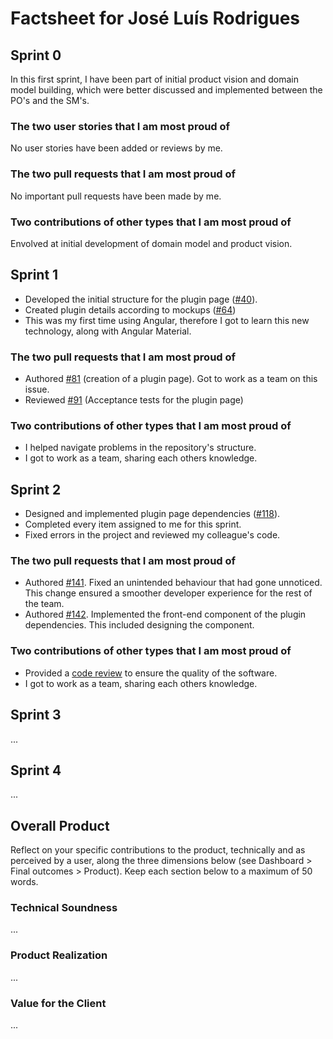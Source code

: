 # Factsheet for José Luís Rodrigues

## Sprint 0

In this first sprint, I have been part of initial product vision and domain model building, which were better discussed and implemented between the PO's and the SM's.

### The two user stories that I am most proud of

No user stories have been added or reviews by me.

### The two pull requests that I am most proud of

No important pull requests have been made by me.

### Two contributions of other types that I am most proud of

Envolved at initial development of domain model and product vision.

## Sprint 1

- Developed the initial structure for the plugin page ([#40](https://github.com/FEUP-MEIC-DS-2023-1MEIC08/VAXPRED/issues/40)).
- Created plugin details according to mockups ([#64](https://github.com/FEUP-MEIC-DS-2023-1MEIC08/VAXPRED/issues/64))
- This was my first time using Angular, therefore I got to learn this new technology, along with Angular Material.

### The two pull requests that I am most proud of

- Authored [#81](https://github.com/FEUP-MEIC-DS-2023-1MEIC08/VAXPRED/pull/81) (creation of a plugin page). Got to work as a team on this issue.
- Reviewed [#91](https://github.com/FEUP-MEIC-DS-2023-1MEIC08/VAXPRED/pull/91#pullrequestreview-1699187961) (Acceptance tests for the plugin page)

### Two contributions of other types that I am most proud of

- I helped navigate problems in the repository's structure.
- I got to work as a team, sharing each others knowledge.


## Sprint 2

- Designed and implemented plugin page dependencies ([#118](https://github.com/FEUP-MEIC-DS-2023-1MEIC08/VAXPRED/issues/118)).
- Completed every item assigned to me for this sprint.
- Fixed errors in the project and reviewed my colleague's code.

### The two pull requests that I am most proud of

- Authored [#141](https://github.com/FEUP-MEIC-DS-2023-1MEIC08/VAXPRED/pull/141). Fixed an unintended behaviour that had gone unnoticed. This change ensured a smoother developer experience for the rest of the team.
- Authored [#142](https://github.com/FEUP-MEIC-DS-2023-1MEIC08/VAXPRED/pull/142). Implemented the front-end component of the plugin dependencies. This included designing the component.

### Two contributions of other types that I am most proud of

- Provided a [code review](https://github.com/FEUP-MEIC-DS-2023-1MEIC08/VAXPRED/pull/179#pullrequestreview-1732893532) to ensure the quality of the software.
- I got to work as a team, sharing each others knowledge.

## Sprint 3

...


## Sprint 4

...


## Overall Product

Reflect on your specific contributions to the product, technically and as perceived by a user, along the three dimensions below (see Dashboard > Final outcomes > Product). Keep each section below to a maximum of 50 words.


### Technical Soundness

...


### Product Realization

...


### Value for the Client

...
